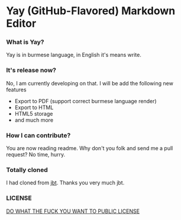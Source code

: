 # Yay (GitHub-Flavored) Markdown Editor


### What is Yay?

Yay is in burmese language, in English it's means write.


### It's release now?

No, I am currently developing on that. I will be add the following new features

- Export to PDF (support correct burmese language render)
- Export to HTML
- HTML5 storage
- and much more

### How I can contribute?

You are now reading readme. Why don't you folk and send me a pull request? No time, hurry.


### Totally cloned


I had cloned from [jbt](https://github.com/jbt/markdown-editor). Thanks you very much jbt.

### LICENSE

[DO WHAT THE FUCK YOU WANT TO PUBLIC LICENSE](http://www.wtfpl.net/txt/copying/)
